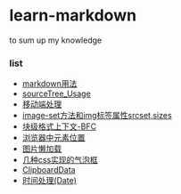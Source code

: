 # learn-markdown
to sum up my knowledge

### list
- [markdown用法](/markdown.md)
- [sourceTree_Usage](/sourceTree_Usage.md)
- [移动端处理](移动端处理.md)
- [image-set方法和img标签属性srcset,sizes](/image-set&img[srcset,sizes]/readme.md)
- [块级格式上下文-BFC](/BFC/readme.md)
- [浏览器中元素位置](/浏览器中元素位置/readme.md)
- [图片懒加载](/图片懒加载／readme.md)
- [几种css实现的气泡框](/几种css实现的气泡框/readme.md)
- [ClipboardData](/ClipboardData/readme.md)
- [时间处理(Date)](/时间处理(Date).md)
